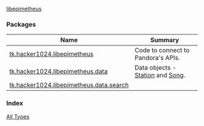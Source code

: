 [libepimetheus](./index.md)

### Packages

| Name | Summary |
|---|---|
| [tk.hacker1024.libepimetheus](tk.hacker1024.libepimetheus/index.md) | Code to connect to Pandora's APIs. |
| [tk.hacker1024.libepimetheus.data](tk.hacker1024.libepimetheus.data/index.md) | Data objects - [Station](tk.hacker1024.libepimetheus.data/-station/index.md) and [Song](tk.hacker1024.libepimetheus.data/-song/index.md). |
| [tk.hacker1024.libepimetheus.data.search](tk.hacker1024.libepimetheus.data.search/index.md) |  |

### Index

[All Types](alltypes/index.md)